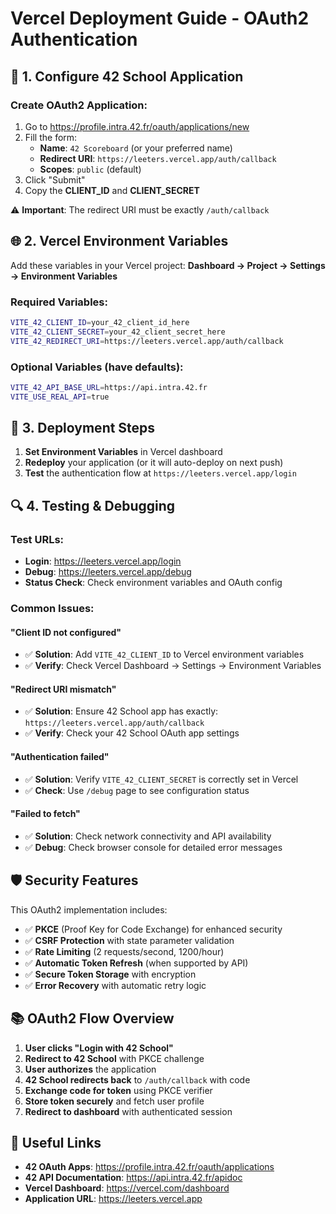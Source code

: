 # Vercel Deployment Guide - OAuth2 Authentication

## 🔧 1. Configure 42 School Application

### Create OAuth2 Application:
1. Go to https://profile.intra.42.fr/oauth/applications/new
2. Fill the form:
   - **Name**: `42 Scoreboard` (or your preferred name)
   - **Redirect URI**: `https://leeters.vercel.app/auth/callback`
   - **Scopes**: `public` (default)
3. Click "Submit"
4. Copy the **CLIENT_ID** and **CLIENT_SECRET**

⚠️ **Important**: The redirect URI must be exactly `/auth/callback`

## 🌐 2. Vercel Environment Variables

Add these variables in your Vercel project:
**Dashboard → Project → Settings → Environment Variables**

### Required Variables:
```bash
VITE_42_CLIENT_ID=your_42_client_id_here
VITE_42_CLIENT_SECRET=your_42_client_secret_here  
VITE_42_REDIRECT_URI=https://leeters.vercel.app/auth/callback
```

### Optional Variables (have defaults):
```bash
VITE_42_API_BASE_URL=https://api.intra.42.fr
VITE_USE_REAL_API=true
```

## 🚀 3. Deployment Steps

1. **Set Environment Variables** in Vercel dashboard
2. **Redeploy** your application (or it will auto-deploy on next push)
3. **Test** the authentication flow at `https://leeters.vercel.app/login`

## 🔍 4. Testing & Debugging

### Test URLs:
- **Login**: https://leeters.vercel.app/login
- **Debug**: https://leeters.vercel.app/debug
- **Status Check**: Check environment variables and OAuth config

### Common Issues:

#### "Client ID not configured"
- ✅ **Solution**: Add `VITE_42_CLIENT_ID` to Vercel environment variables
- ✅ **Verify**: Check Vercel Dashboard → Settings → Environment Variables

#### "Redirect URI mismatch"  
- ✅ **Solution**: Ensure 42 School app has exactly: `https://leeters.vercel.app/auth/callback`
- ✅ **Verify**: Check your 42 School OAuth app settings

#### "Authentication failed"
- ✅ **Solution**: Verify `VITE_42_CLIENT_SECRET` is correctly set in Vercel
- ✅ **Check**: Use `/debug` page to see configuration status

#### "Failed to fetch"
- ✅ **Solution**: Check network connectivity and API availability
- ✅ **Debug**: Check browser console for detailed error messages

## 🛡️ Security Features

This OAuth2 implementation includes:
- ✅ **PKCE** (Proof Key for Code Exchange) for enhanced security
- ✅ **CSRF Protection** with state parameter validation
- ✅ **Rate Limiting** (2 requests/second, 1200/hour)
- ✅ **Automatic Token Refresh** (when supported by API)
- ✅ **Secure Token Storage** with encryption
- ✅ **Error Recovery** with automatic retry logic

## 📚 OAuth2 Flow Overview

1. **User clicks "Login with 42 School"**
2. **Redirect to 42 School** with PKCE challenge
3. **User authorizes** the application
4. **42 School redirects back** to `/auth/callback` with code
5. **Exchange code for token** using PKCE verifier
6. **Store token securely** and fetch user profile
7. **Redirect to dashboard** with authenticated session

## 🔗 Useful Links

- **42 OAuth Apps**: https://profile.intra.42.fr/oauth/applications
- **42 API Documentation**: https://api.intra.42.fr/apidoc
- **Vercel Dashboard**: https://vercel.com/dashboard
- **Application URL**: https://leeters.vercel.app